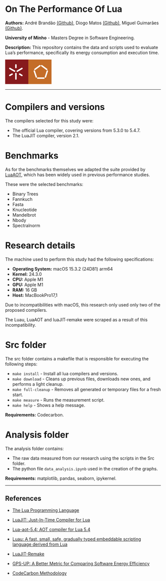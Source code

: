# On The Performance Of Lua

**Authors:** André Brandão [(Github)](https://github.com/brandao07), Diogo Matos [(Github)](https://github.com/diogogmatos), Miguel Guimarães [(Github)](https://github.com/miguel-amg).

**University of Minho** - Masters Degree in Software Engineering.

**Description:** This repository contains the data and scripts used to evaluate Lua’s performance, specifically its energy consumption and execution time.

![Logo](assets/uminho.jpg)

***

# Compilers and versions
The compilers selected for this study were:

- The official Lua compiler, covering versions from 5.3.0 to 5.4.7.
- The LuaJIT compiler, version 2.1.

# Benchmarks
As for the benchmarks themselves we adapted the suite provided by [LuaAOT](https://github.com/hugomg/lua-aot-5.4), which has been widely used in previous performance studies.

These were the selected benchmarks:

- Binary Trees
- Fannkuch
- Fasta
- Knucleotide
- Mandelbrot
- Nbody
- Spectralnorm

# Research details
The machine used to perform this study had the following specifications:
- **Operating System:** macOS 15.3.2 (24D81) arm64
- **Kernel:** 24.3.0
- **CPU:** Apple M1
- **GPU:** Apple M1
- **RAM:** 16 GB
- **Host:** MacBookPro17,1

Due to incompatibilities with macOS, this research only used only two of the proposed compilers.

The Luau, LuaAOT and luaJIT-remake were scraped as a result of this incompatibility.

# Src folder
The src folder contains a makefile that is responsible for executing the following steps:
- ```make install``` - Install all lua compilers and versions.
- ```make download``` - Cleans up previous files, downloads new ones, and performs a light cleanup.
- ```make full-cleanup``` - Removes all generated or temporary files for a fresh start.
- ```make measure``` - Runs the measurement script.
- ```make help``` - Shows a help message.

**Requirements:** Codecarbon.

# Analysis folder
The analysis folder contains:
- The raw data measured from our research using the scripts in the Src folder.
- The python file ```data_analysis.ipynb``` used in the creation of the graphs.

**Requirements:** matplotlib, pandas, seaborn, ipykernel.

***

## References
 - [The Lua Programming Language](https://www.lua.org/)

 - [LuaJIT: Just-In-Time Compiler for Lua](https://luajit.org/)

 - [Lua-aot-5.4: AOT compiler for Lua 5.4](https://github.com/hugomg/lua-aot-5.4)

 - [Luau: A fast, small, safe, gradually typed embeddable scripting language derived from Lua](https://luau.org/)


 - [LuaJIT-Remake](https://github.com/luajit-remake/luajit-remake)

 - [GPS-UP: A Better Metric for Comparing Software Energy Efficiency](https://greensoftware.foundation/articles/gps-up-a-better-metric-for-comparing-software-energy-efficiency)

 
 - [CodeCarbon Methodology](https://mlco2.github.io/codecarbon/methodology.html)
 
